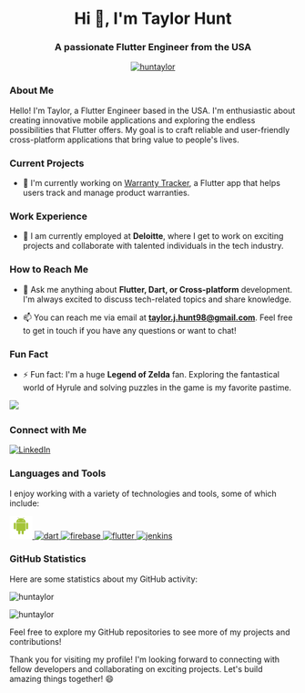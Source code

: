 <h1 align="center">Hi 👋, I'm Taylor Hunt</h1>
<h3 align="center">A passionate Flutter Engineer from the USA</h3>

<p align="center">
  <a href="https://github.com/ryo-ma/github-profile-trophy">
    <img src="https://github-profile-trophy.vercel.app/?username=huntaylor" alt="huntaylor" />
  </a>
</p>

### About Me

Hello! I'm Taylor, a Flutter Engineer based in the USA. I'm enthusiastic about creating innovative mobile applications and exploring the endless possibilities that Flutter offers. My goal is to craft reliable and user-friendly cross-platform applications that bring value to people's lives.

### Current Projects

- 🔭 I'm currently working on [Warranty Tracker](https://github.com/Huntaylor/warrantyKeeper), a Flutter app that helps users track and manage product warranties.

### Work Experience

- 💼 I am currently employed at **Deloitte**, where I get to work on exciting projects and collaborate with talented individuals in the tech industry.

### How to Reach Me

- 💬 Ask me anything about **Flutter, Dart, or Cross-platform** development. I'm always excited to discuss tech-related topics and share knowledge.

- 📫 You can reach me via email at **<taylor.j.hunt98@gmail.com>**. Feel free to get in touch if you have any questions or want to chat!

### Fun Fact

- ⚡ Fun fact: I'm a huge **Legend of Zelda** fan. Exploring the fantastical world of Hyrule and solving puzzles in the game is my favorite pastime.

![](https://github.com/Huntaylor/Huntaylor/../../../../gifs/tears-of-the-kingdom-totk.gif)

### Connect with Me

[![LinkedIn](https://img.shields.io/badge/-LinkedIn-0077B5?style=flat&logo=linkedin&logoColor=white)](https://www.linkedin.com/in/taylor-hunt-9852141a6/)
<!-- Add other social media profiles if you have them -->

### Languages and Tools

I enjoy working with a variety of technologies and tools, some of which include:

<p align="left">
  <a href="https://developer.android.com" target="_blank" rel="noreferrer">
    <img src="https://raw.githubusercontent.com/devicons/devicon/master/icons/android/android-original-wordmark.svg" alt="android" width="40" height="40"/>
  </a>
  <a href="https://dart.dev" target="_blank" rel="noreferrer">
    <img src="https://www.vectorlogo.zone/logos/dartlang/dartlang-icon.svg" alt="dart" width="40" height="40"/>
  </a>
  <a href="https://firebase.google.com/" target="_blank" rel="noreferrer">
    <img src="https://www.vectorlogo.zone/logos/firebase/firebase-icon.svg" alt="firebase" width="40" height="40"/>
  </a>
  <a href="https://flutter.dev" target="_blank" rel="noreferrer">
    <img src="https://www.vectorlogo.zone/logos/flutterio/flutterio-icon.svg" alt="flutter" width="40" height="40"/>
  </a>
  <a href="https://www.jenkins.io" target="_blank" rel="noreferrer">
    <img src="https://www.vectorlogo.zone/logos/jenkins/jenkins-icon.svg" alt="jenkins" width="40" height="40"/>
  </a>
</p>

### GitHub Statistics

Here are some statistics about my GitHub activity:

<p align="left">
  <img src="https://github-readme-stats.vercel.app/api/top-langs?username=huntaylor&show_icons=true&locale=en&layout=compact" alt="huntaylor" />
</p>

<p align="left">
  <img src="https://github-readme-stats.vercel.app/api?username=huntaylor&show_icons=true&locale=en" alt="huntaylor" />
</p>

Feel free to explore my GitHub repositories to see more of my projects and contributions!

Thank you for visiting my profile! I'm looking forward to connecting with fellow developers and collaborating on exciting projects. Let's build amazing things together! 😄

